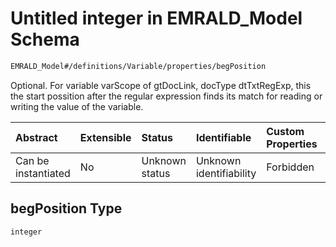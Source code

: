 # Untitled integer in EMRALD\_Model Schema

```txt
EMRALD_Model#/definitions/Variable/properties/begPosition
```

Optional. For variable varScope of gtDocLink, docType dtTxtRegExp, this the start possition after the regular expression finds its match for reading or writing the value of the variable.

| Abstract            | Extensible | Status         | Identifiable            | Custom Properties | Additional Properties | Access Restrictions | Defined In                                                                                          |
| :------------------ | :--------- | :------------- | :---------------------- | :---------------- | :-------------------- | :------------------ | :-------------------------------------------------------------------------------------------------- |
| Can be instantiated | No         | Unknown status | Unknown identifiability | Forbidden         | Allowed               | none                | [EMRALD\_JsonSchemaV3\_0.json\*](../../../../out/EMRALD_JsonSchemaV3_0.json "open original schema") |

## begPosition Type

`integer`
